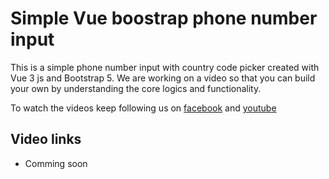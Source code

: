 # Simple Vue boostrap phone number input

This is a simple phone number input with country code picker created with Vue 3 js and Bootstrap 5. We are working on a video so that you can build your own by understanding the core logics and functionality. 

To watch the videos keep following us on [facebook](https://www.facebook.com/brightyouthacademy) and [youtube](https://www.youtube.com/@brightyouthacademy)

## Video links

- Comming soon
